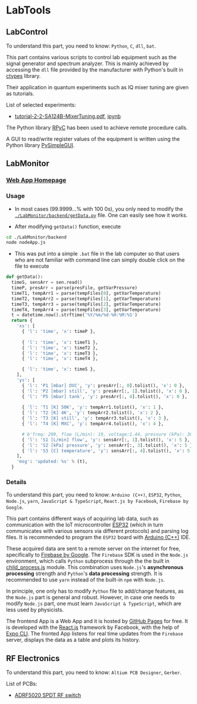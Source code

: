 
# LabTools

## LabControl

To understand this part, you need to know: `Python`, `C`, `dll`, `bat`.

This part contains various scripts to control lab equipment such as the signal generator and spectrum analyzer. This is mainly achieved by accessing the `dll` file provided by the manufacturer with Python's built in [ctypes](https://docs.python.org/3/library/ctypes.html) library.

Their application in quantum experiments such as IQ mixer tuning are given as tutorials. 

List of selected experiments:

- [tutorial-2-2-SA124B-MixerTuning.pdf](./LabControl/tutorial-2-2-SA124B-MixerTuning/tutorial-2-2-SA124B-MixerTuning.pdf), [ipynb](./LabControl/tutorial-2-2-SA124B-MixerTuning/tutorial-2-2-SA124B-MixerTuning.ipynb)

The Python library [RPyC](https://rpyc.readthedocs.io/en/latest/) has been used to achieve remote procedure calls.

A GUI to read/write register values of the equipment is written using the Python library [PySimpleGUI](https://pysimplegui.readthedocs.io/en/latest/).

## LabMonitor

### [Web App Homepage](https://tesla-cat.github.io/LabTools)

### Usage

- In most cases (99.9999...% with 100 0s), you only need to modify the [`./LabMonitor/backend/getData.py`](./LabMonitor/backend/getData.py) file. One can easily see how it works.

- After modifying `getData()` function, execute

```bash
cd ./LabMonitor/backend
node nodeApp.js
```

- This was put into a simple `.bat` file in the lab computer so that users who are not familiar with command line can simply double click on the file to execute

```python
def getData():
  timeS, sensArr = sen.read()
  timeP, presArr = parse(presFile, getVarPressure)
  timeT1, tempArr1 = parse(tempFiles[0], getVarTemperature)
  timeT2, tempArr2 = parse(tempFiles[1], getVarTemperature)
  timeT3, tempArr3 = parse(tempFiles[2], getVarTemperature)
  timeT4, tempArr4 = parse(tempFiles[3], getVarTemperature)
  t = datetime.now().strftime('%Y/%m/%d-%H:%M:%S')
  return {
    'xs': [
      { 'l': 'time', 'x': timeP },
      
      { 'l': 'time', 'x': timeT1 },
      { 'l': 'time', 'x': timeT2 },
      { 'l': 'time', 'x': timeT3 },
      { 'l': 'time', 'x': timeT4 },

      { 'l': 'time', 'x': timeS },
    ],
    'ys': [
      { 'l': 'P1 [mbar] OVC', 'y': presArr[:, 0].tolist(), 'x': 0 },
      { 'l': 'P2 [mbar] still', 'y': presArr[:, 1].tolist(), 'x': 0 },
      { 'l': 'P5 [mbar] tank', 'y': presArr[:, 4].tolist(), 'x': 0 },
      
      { 'l': 'T1 [K] 50K', 'y': tempArr1.tolist(), 'x': 1 },
      { 'l': 'T2 [K] 4K', 'y': tempArr2.tolist(), 'x': 2 },
      { 'l': 'T3 [K] still', 'y': tempArr3.tolist(), 'x': 3 },
      { 'l': 'T4 [K] MXC', 'y': tempArr4.tolist(), 'x': 4 },

      # b'freq: 209, flow (L/min): 19, voltage:1.44, pressure (kPa): 384.12, temperature (\xc2\xbaC): 18.56\r'
      { 'l': 'S1 [L/min] flow', 'y': sensArr[:, 1].tolist(), 'x': 5 },
      { 'l': 'S2 [kPa] pressure', 'y': sensArr[:, 3].tolist(), 'x': 5 },
      { 'l': 'S3 [C] temperature', 'y': sensArr[:, 4].tolist(), 'x': 5 },
    ],
    'msg': 'updated: %s' % (t),
  }
```

### Details

To understand this part, you need to know: `Arduino (C++)`, `ESP32`, `Python`, `Node.js`, `yarn`, `JavaScript & TypeScript`, `React.js by Facebook`, `Firebase by Google`.

This part contains different ways of acquiring lab data, such as communication with the IoT microcontroller [ESP32](https://www.espressif.com/en/products/socs/esp32) (which in turn communicates with various sensors via different protocols) and parsing log files. It is recommended to program the `ESP32` board with [Arduino (C++)](https://www.arduino.cc/reference/en/) IDE.

These acquired data are sent to a remote server on the internet for free, specifically to [Firebase by Google](https://firebase.google.com/docs/web/setup). The `Firebase` SDK is used in the `Node.js` environment, which calls `Python` subprocess through the the built in [child_process.js](https://nodejs.org/api/child_process.html#child_process_child_process) module. This combination uses `Node.js`'s **asynchronous processing** strength and `Python`'s **data processing** strength. It is recommended to use `yarn` instead of the built-in `npm` with `Node.js`.

In principle, one only has to modify `Python` file to add/change features, as the `Node.js` part is general and robust. However, in case one needs to modify `Node.js` part, one must learn `JavaScript & TypeScript`, which are less used by physicists.

The frontend App is a Web App and it is hosted by [GitHub Pages](https://pages.github.com/) for free. It is developed with the [React.js](https://reactjs.org/docs/getting-started.html) framework by Facebook, with the help of [Expo CLI](https://docs.expo.io/versions/latest/). The fronted App listens for real time updates from the `Firebase` server, displays the data as a table and plots its history.

## RF Electronics

To understand this part, you need to know: `Altium PCB Designer`, `Gerber`.

List of PCBs:

- [ADRF5020 SPDT RF switch](./RF-Electronics/ADRF5020/ADRF5020-Gerbers.zip)


